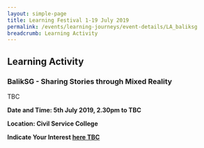 ```yaml
---
layout: simple-page
title: Learning Festival 1-19 July 2019
permalink: /events/learning-journeys/event-details/LA_baliksg
breadcrumb: Learning Activity
---
```


## Learning Activity
### BalikSG - Sharing Stories through Mixed Reality

TBC

**Date and Time: 5th July 2019, 2.30pm to TBC** 

**Location: Civil Service College** 

**Indicate Your Interest [here TBC]()** 

